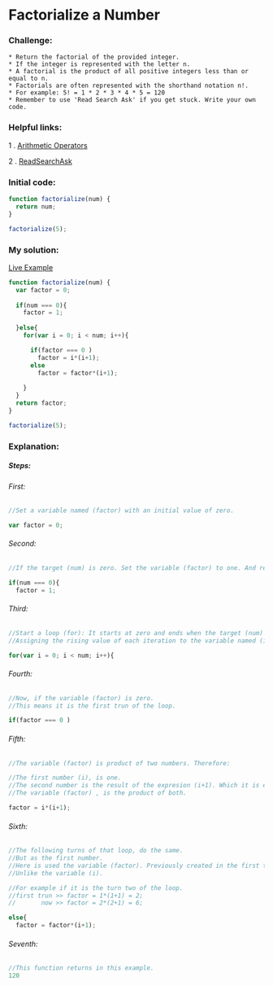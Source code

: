 # Factorialize a Number

### Challenge:

	* Return the factorial of the provided integer.
	* If the integer is represented with the letter n.
	* A factorial is the product of all positive integers less than or equal to n.
	* Factorials are often represented with the shorthand notation n!.
	* For example: 5! = 1 * 2 * 3 * 4 * 5 = 120
	* Remember to use 'Read Search Ask' if you get stuck. Write your own code.

### Helpful links:

  1 . [Arithmetic Operators](https://developer.mozilla.org/en-US/docs/Web/JavaScript/Reference/Operators/Arithmetic_Operators)
  
  2 . [ReadSearchAsk](https://github.com/FreeCodeCamp/freecodecamp/wiki/FreeCodeCamp-Get-Help)
    
### Initial code:

```javascript
function factorialize(num) {
  return num;
}

factorialize(5);
```

### My solution:

[Live Example](https://jsfiddle.net/fininhop/8ghLc06j/1/)

```javascript
function factorialize(num) {
  var factor = 0;
  
  if(num === 0){
    factor = 1;
  
  }else{
    for(var i = 0; i < num; i++){

      if(factor === 0 )
        factor = i*(i+1);
      else
        factor = factor*(i+1);
      
    }
  }
  return factor;
}

factorialize(5);
```

### Explanation:

##### Steps:

###### First:
```javascript
//Set a variable named (factor) with an initial value of zero.

var factor = 0;
```

###### Second:
```javascript
//If the target (num) is zero. Set the variable (factor) to one. And return it.

if(num === 0){
  factor = 1;
```

###### Third:
```javascript
//Start a loop (for): It starts at zero and ends when the target (num) value is reached.
//Assigning the rising value of each iteration to the variable named (i).

for(var i = 0; i < num; i++){
```

###### Fourth:
```javascript
//Now, if the variable (factor) is zero.
//This means it is the first trun of the loop.

if(factor === 0 )
```

###### Fifth:
```javascript
//The variable (factor) is product of two numbers. Therefore:

//The first number (i), is one. 
//The second number is the result of the expresion (i+1). Which it is equal to two.  
//The variable (factor) , is the product of both.

factor = i*(i+1);
```

###### Sixth:
```javascript
//The following turns of that loop, do the same. 
//But as the first number. 
//Here is used the variable (factor). Previously created in the first turn of the loop.
//Unlike the variable (i).

//For example if it is the turn two of the loop.
//first trun >> factor = 1*(1+1) = 2;
//       now >> factor = 2*(2+1) = 6; 

else{
  factor = factor*(i+1);
```

###### Seventh:
```javascript
//This function returns in this example.
120
```
